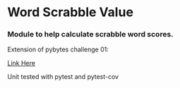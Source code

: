# Word Scrabble Value

### Module to help calculate scrabble word scores.

Extension of pybytes challenge 01:

[Link Here](https://pybit.es/codechallenge01.html)

Unit tested with pytest and pytest-cov